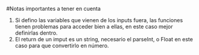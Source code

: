 #Notas importantes a tener en cuenta


1. Si defino las variables que vienen de los inputs fuera, las funciones tienen problemas para acceder bien a ellas, en este caso mejor definirlas dentro.
2. El return de un imput es un string, necesario el parseInt, o Float en este caso para que convertirlo en número.
